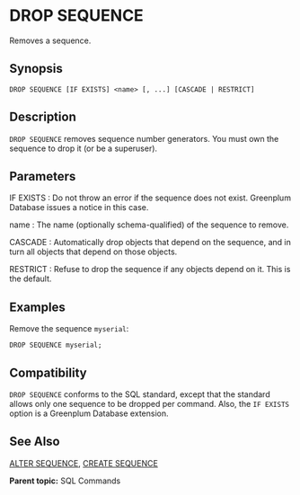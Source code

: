 # DROP SEQUENCE

Removes a sequence.

## Synopsis

``` {#sql_command_synopsis}
DROP SEQUENCE [IF EXISTS] <name> [, ...] [CASCADE | RESTRICT]
```

## Description

`DROP SEQUENCE` removes sequence number generators. You must own the sequence to drop it (or be a superuser).

## Parameters

IF EXISTS
:   Do not throw an error if the sequence does not exist. Greenplum Database issues a notice in this case.

name
:   The name (optionally schema-qualified) of the sequence to remove.

CASCADE
:   Automatically drop objects that depend on the sequence, and in turn all objects that depend on those objects.

RESTRICT
:   Refuse to drop the sequence if any objects depend on it. This is the default.

## Examples

Remove the sequence `myserial`:

```
DROP SEQUENCE myserial;
```

## Compatibility

`DROP SEQUENCE` conforms to the SQL standard, except that the standard allows only one sequence to be dropped per command. Also, the `IF EXISTS` option is a Greenplum Database extension.

## See Also

[ALTER SEQUENCE](ALTER_SEQUENCE.html), [CREATE SEQUENCE](CREATE_SEQUENCE.html)

**Parent topic:** SQL Commands

